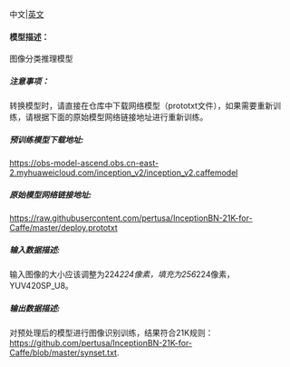 中文|[英文](README_en.md)
#### 模型描述：

图像分类推理模型

##### 注意事项：
转换模型时，请直接在仓库中下载网络模型（prototxt文件），如果需要重新训练，请根据下面的原始模型网络链接地址进行重新训练。

##### 预训练模型下载地址:
https://obs-model-ascend.obs.cn-east-2.myhuaweicloud.com/inception_v2/inception_v2.caffemodel

##### 原始模型网络链接地址:
https://raw.githubusercontent.com/pertusa/InceptionBN-21K-for-Caffe/master/deploy.prototxt

##### 输入数据描述:

输入图像的大小应该调整为224*224像素，填充为256*224像素，YUV420SP_U8。

##### 输出数据描述:

对预处理后的模型进行图像识别训练，结果符合21K规则：https://github.com/pertusa/InceptionBN-21K-for-Caffe/blob/master/synset.txt.